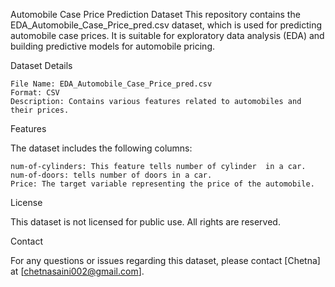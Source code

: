 Automobile Case Price Prediction Dataset
This repository contains the EDA_Automobile_Case_Price_pred.csv dataset, which is used for predicting automobile case prices. It is suitable for exploratory data analysis (EDA) and building predictive models for automobile pricing.

Dataset Details

    File Name: EDA_Automobile_Case_Price_pred.csv
    Format: CSV
    Description: Contains various features related to automobiles and their prices.

    
Features

The dataset includes the following columns:

    num-of-cylinders: This feature tells number of cylinder  in a car.
    num-of-doors: tells number of doors in a car.
    Price: The target variable representing the price of the automobile.
License

This dataset is not licensed for public use. All rights are reserved.

Contact

For any questions or issues regarding this dataset, please contact [Chetna] at [chetnasaini002@gmail.com].


